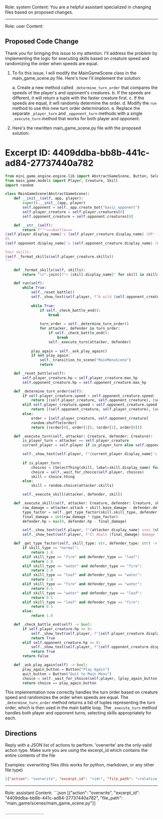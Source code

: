 Role: system
Content: You are a helpful assistant specialized in changing files based on proposed changes.
__________________
Role: user
Content: 
## Proposed Code Change
Thank you for bringing this issue to my attention. I'll address the problem by implementing the logic for executing skills based on creature speed and randomizing the order when speeds are equal.

1. To fix this issue, I will modify the MainGameScene class in the main_game_scene.py file. Here's how I'll implement the solution:

   a. Create a new method called `_determine_turn_order` that compares the speeds of the player's and opponent's creatures.
   b. If the speeds are different, it will return a tuple with the faster creature first.
   c. If the speeds are equal, it will randomly determine the order.
   d. Modify the `run` method to use this new turn order determination.
   e. Replace the separate `_player_turn` and `_opponent_turn` methods with a single `_execute_turn` method that works for both player and opponent.

2. Here's the rewritten main_game_scene.py file with the proposed solution:

# Excerpt ID: 4409ddba-bb8b-441c-ad84-27737440a782
```python main_game/scenes/main_game_scene.py
from mini_game_engine.engine.lib import AbstractGameScene, Button, SelectThing
from main_game.models import Player, Creature, Skill
import random

class MainGameScene(AbstractGameScene):
    def __init__(self, app, player):
        super().__init__(app, player)
        self.opponent = self._app.create_bot("basic_opponent")
        self.player_creature = self.player.creatures[0]
        self.opponent_creature = self.opponent.creatures[0]

    def __str__(self):
        return f"""===Battle===
{self.player.display_name}'s {self.player_creature.display_name} (HP: {self.player_creature.hp}/{self.player_creature.max_hp})
VS
{self.opponent.display_name}'s {self.opponent_creature.display_name} (HP: {self.opponent_creature.hp}/{self.opponent_creature.max_hp})

Your skills:
{self._format_skills(self.player_creature.skills)}
"""

    def _format_skills(self, skills):
        return "\n".join([f"> {skill.display_name}" for skill in skills])

    def run(self):
        while True:
            self._reset_battle()
            self._show_text(self.player, f"A wild {self.opponent_creature.display_name} appears!")
            
            while True:
                if self._check_battle_end():
                    break
                
                turn_order = self._determine_turn_order()
                for attacker, defender in turn_order:
                    if self._check_battle_end():
                        break
                    self._execute_turn(attacker, defender)
            
            play_again = self._ask_play_again()
            if not play_again:
                self._transition_to_scene("MainMenuScene")
                return

    def _reset_battle(self):
        self.player_creature.hp = self.player_creature.max_hp
        self.opponent_creature.hp = self.opponent_creature.max_hp

    def _determine_turn_order(self):
        if self.player_creature.speed > self.opponent_creature.speed:
            return [(self.player_creature, self.opponent_creature), (self.opponent_creature, self.player_creature)]
        elif self.player_creature.speed < self.opponent_creature.speed:
            return [(self.opponent_creature, self.player_creature), (self.player_creature, self.opponent_creature)]
        else:
            order = [self.player_creature, self.opponent_creature]
            random.shuffle(order)
            return [(order[0], order[1]), (order[1], order[0])]

    def _execute_turn(self, attacker: Creature, defender: Creature):
        is_player_turn = attacker == self.player_creature
        current_player = self.player if is_player_turn else self.opponent

        self._show_text(self.player, f"{current_player.display_name}'s turn!")
        
        if is_player_turn:
            choices = [SelectThing(skill, label=skill.display_name) for skill in attacker.skills]
            choice = self._wait_for_choice(self.player, choices)
            skill = choice.thing
        else:
            skill = random.choice(attacker.skills)

        self._execute_skill(attacker, defender, skill)

    def _execute_skill(self, attacker: Creature, defender: Creature, skill: Skill):
        raw_damage = attacker.attack + skill.base_damage - defender.defense
        type_factor = self._get_type_factor(skill.skill_type, defender.creature_type)
        final_damage = int(raw_damage * type_factor)
        defender.hp = max(0, defender.hp - final_damage)

        self._show_text(self.player, f"{attacker.display_name} uses {skill.display_name}!")
        self._show_text(self.player, f"It deals {final_damage} damage to {defender.display_name}!")

    def _get_type_factor(self, skill_type: str, defender_type: str) -> float:
        if skill_type == "normal":
            return 1.0
        elif skill_type == "fire" and defender_type == "leaf":
            return 2.0
        elif skill_type == "water" and defender_type == "fire":
            return 2.0
        elif skill_type == "leaf" and defender_type == "water":
            return 2.0
        elif skill_type == "fire" and defender_type == "water":
            return 0.5
        elif skill_type == "water" and defender_type == "leaf":
            return 0.5
        elif skill_type == "leaf" and defender_type == "fire":
            return 0.5
        else:
            return 1.0

    def _check_battle_end(self) -> bool:
        if self.player_creature.hp <= 0:
            self._show_text(self.player, f"{self.player_creature.display_name} fainted! You lose!")
            return True
        elif self.opponent_creature.hp <= 0:
            self._show_text(self.player, f"{self.opponent_creature.display_name} fainted! You win!")
            return True
        return False

    def _ask_play_again(self) -> bool:
        play_again_button = Button("Play Again")
        quit_button = Button("Quit to Main Menu")
        choice = self._wait_for_choice(self.player, [play_again_button, quit_button])
        return choice == play_again_button
```

This implementation now correctly handles the turn order based on creature speed and randomizes the order when speeds are equal. The `_determine_turn_order` method returns a list of tuples representing the turn order, which is then used in the main battle loop. The `_execute_turn` method handles both player and opponent turns, selecting skills appropriately for each.

## Directions
Reply with a JSON list of actions to perform. 'overwrite' are the only valid action type. 
Make sure you are using the excerpt_id which contains the entire contents of the file

Examples:
overwriting files (this works for python, markdown, or any other file type)
```json output_example1
[{"action": "overwrite", "excerpt_id": "<id>", "file_path": "<relative file path>"}]
```

__________________
Role: assistant
Content: ```json
[{"action": "overwrite", "excerpt_id": "4409ddba-bb8b-441c-ad84-27737440a782", "file_path": "main_game/scenes/main_game_scene.py"}]
```
__________________

